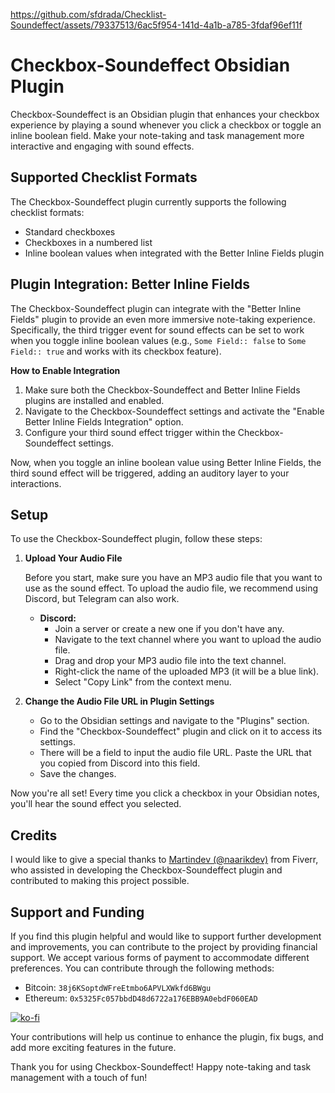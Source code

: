 https://github.com/sfdrada/Checklist-Soundeffect/assets/79337513/6ac5f954-141d-4a1b-a785-3fdaf96ef11f

# Checkbox-Soundeffect Obsidian Plugin

Checkbox-Soundeffect is an Obsidian plugin that enhances your checkbox experience by playing a sound whenever you click a checkbox or toggle an inline boolean field. Make your note-taking and task management more interactive and engaging with sound effects.

## Supported Checklist Formats

The Checkbox-Soundeffect plugin currently supports the following checklist formats:

- Standard checkboxes
- Checkboxes in a numbered list
- Inline boolean values when integrated with the Better Inline Fields plugin

## Plugin Integration: Better Inline Fields

The Checkbox-Soundeffect plugin can integrate with the "Better Inline Fields" plugin to provide an even more immersive note-taking experience. Specifically, the third trigger event for sound effects can be set to work when you toggle inline boolean values (e.g., `Some Field:: false` to `Some Field:: true` and works with its checkbox feature).

**How to Enable Integration**

1. Make sure both the Checkbox-Soundeffect and Better Inline Fields plugins are installed and enabled.
2. Navigate to the Checkbox-Soundeffect settings and activate the "Enable Better Inline Fields Integration" option.
3. Configure your third sound effect trigger within the Checkbox-Soundeffect settings.

Now, when you toggle an inline boolean value using Better Inline Fields, the third sound effect will be triggered, adding an auditory layer to your interactions.

## Setup

To use the Checkbox-Soundeffect plugin, follow these steps:

1. **Upload Your Audio File**

   Before you start, make sure you have an MP3 audio file that you want to use as the sound effect. To upload the audio file, we recommend using Discord, but Telegram can also work.

   - **Discord:**
     - Join a server or create a new one if you don't have any.
     - Navigate to the text channel where you want to upload the audio file.
     - Drag and drop your MP3 audio file into the text channel.
     - Right-click the name of the uploaded MP3 (it will be a blue link).
     - Select "Copy Link" from the context menu.

2. **Change the Audio File URL in Plugin Settings**

   - Go to the Obsidian settings and navigate to the "Plugins" section.
   - Find the "Checkbox-Soundeffect" plugin and click on it to access its settings.
   - There will be a field to input the audio file URL. Paste the URL that you copied from Discord into this field.
   - Save the changes.

Now you're all set! Every time you click a checkbox in your Obsidian notes, you'll hear the sound effect you selected.

## Credits

I would like to give a special thanks to [Martindev (@naarikdev)](https://www.fiverr.com/naarikdev) from Fiverr, who assisted in developing the Checkbox-Soundeffect plugin and contributed to making this project possible.

## Support and Funding

If you find this plugin helpful and would like to support further development and improvements, you can contribute to the project by providing financial support. We accept various forms of payment to accommodate different preferences. You can contribute through the following methods:
- Bitcoin: `38j6KSoptdWFreEtmbo6APVLXWkfd6BWgu`
- Ethereum: `0x5325Fc057bbdD48d6722a176EBB9A0ebdF060EAD`

[![ko-fi](https://ko-fi.com/img/githubbutton_sm.svg)](https://ko-fi.com/A0A0NZAIL)

Your contributions will help us continue to enhance the plugin, fix bugs, and add more exciting features in the future.

Thank you for using Checkbox-Soundeffect! Happy note-taking and task management with a touch of fun!
